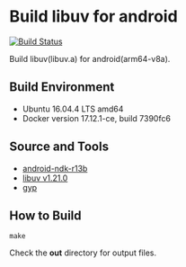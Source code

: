 # Build libuv for android

[![Build Status](https://travis-ci.org/alvisisme/android-libuv.svg?branch=master)](https://travis-ci.org/alvisisme/android-libuv)

Build libuv(libuv.a) for android(arm64-v8a).

## Build Environment

* Ubuntu 16.04.4 LTS amd64
* Docker version 17.12.1-ce, build 7390fc6

## Source and Tools

* [android-ndk-r13b](https://dl.google.com/android/repository/android-ndk-r13b-linux-x86_64.zip)
* [libuv v1.21.0](https://codeload.github.com/libuv/libuv/tar.gz/v1.15.0)
* [gyp](https://github.com/bnoordhuis/gyp.git)

## How to Build

  ```shell
  make
  ```

  Check the **out** directory for output files.
